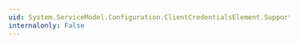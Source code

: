 ```yaml
---
uid: System.ServiceModel.Configuration.ClientCredentialsElement.SupportInteractive
internalonly: False
---
```

